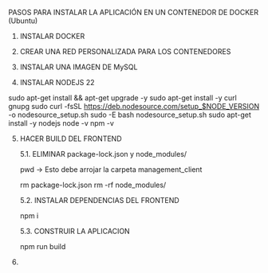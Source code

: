 PASOS PARA INSTALAR LA APLICACIÓN EN UN CONTENEDOR DE DOCKER (Ubuntu)

1. INSTALAR DOCKER

2. CREAR UNA RED PERSONALIZADA PARA LOS CONTENEDORES

3. INSTALAR UNA IMAGEN DE MySQL

4. INSTALAR NODEJS 22

sudo apt-get install && apt-get upgrade -y
sudo apt-get install -y curl gnupg
sudo curl -fsSL https://deb.nodesource.com/setup_$NODE_VERSION -o nodesource_setup.sh
sudo -E bash nodesource_setup.sh
sudo apt-get install -y nodejs
node -v
npm -v

5. HACER BUILD DEL FRONTEND
    
    5.1. ELIMINAR package-lock.json y node_modules/
    
    pwd -> Esto debe arrojar la carpeta management_client

    rm package-lock.json
    rm -rf node_modules/

    5.2. INSTALAR DEPENDENCIAS DEL FRONTEND

    npm i

    5.3. CONSTRUIR LA APLICACION

    npm run build

6. 

